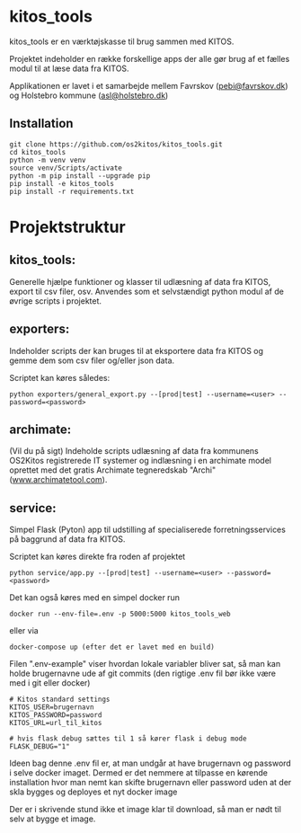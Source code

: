# kitos_tools

kitos_tools er en værktøjskasse til brug sammen med KITOS. 

Projektet indeholder en række forskellige apps der alle gør brug af et fælles modul til at læse data fra KITOS.

Applikationen er lavet i et samarbejde mellem Favrskov (pebi@favrskov.dk) og Holstebro kommune (asl@holstebro.dk)

Installation
- 
```shell
git clone https://github.com/os2kitos/kitos_tools.git
cd kitos_tools
python -m venv venv
source venv/Scripts/activate
python -m pip install --upgrade pip
pip install -e kitos_tools
pip install -r requirements.txt
```
 

# Projektstruktur

kitos_tools:
-
Generelle hjælpe funktioner og klasser til udlæsning af data fra KITOS, export til csv filer, osv.
Anvendes som et selvstændigt python modul af de øvrige scripts i projektet.

exporters:
-
Indeholder scripts der kan bruges til at eksportere data fra KITOS og gemme dem som csv filer og/eller json data.

Scriptet kan køres således:
```shell
python exporters/general_export.py --[prod|test] --username=<user> --password=<password>
```

archimate:
-
(Vil du på sigt) Indeholde scripts udlæsning af data fra kommunens OS2Kitos registrerede IT systemer og indlæsning i en archimate model oprettet med det gratis Archimate tegneredskab "Archi" (www.archimatetool.com).

service:
-
Simpel Flask (Pyton) app til udstilling af specialiserede forretningsservices på baggrund af data fra KITOS.

Scriptet kan køres direkte fra roden af projektet
```shell
python service/app.py --[prod|test] --username=<user> --password=<password>
```

Det kan også køres med en simpel docker run
```shell
docker run --env-file=.env -p 5000:5000 kitos_tools_web
```

eller via

```shell
docker-compose up (efter det er lavet med en build)
```

Filen ".env-example" viser hvordan lokale variabler bliver sat, så man kan holde brugernavne ude af git commits (den rigtige .env fil bør ikke være med i git eller docker)
```.env
# Kitos standard settings
KITOS_USER=brugernavn
KITOS_PASSWORD=password
KITOS_URL=url_til_kitos

# hvis flask debug sættes til 1 så kører flask i debug mode
FLASK_DEBUG="1"
```

Ideen bag denne .env fil er, at man undgår at have brugernavn og password i selve docker imaget. Dermed er det nemmere at tilpasse en kørende installation 
hvor man nemt kan skifte brugernavn eller password uden at der skla bygges og deployes et nyt docker image

Der er i skrivende stund ikke et image klar til download, så man er nødt til selv at bygge et image.
